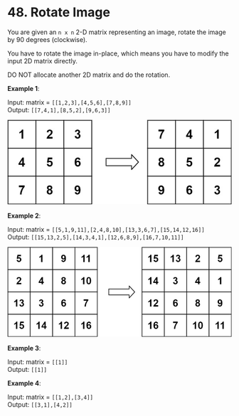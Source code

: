 # 48. Rotate Image

You are given an `n x n` 2-D matrix representing an image,
 rotate the image by 90 degrees (clockwise).

You have to rotate the image in-place, which means you have 
to modify the input 2D matrix directly. 

DO NOT allocate another 2D matrix and do the rotation.

**Example 1**:

Input: matrix = `[[1,2,3],[4,5,6],[7,8,9]]`  
Output: `[[7,4,1],[8,5,2],[9,6,3]]`

![Example 1](example1.jpg)

**Example 2**: 

Input: matrix = `[[5,1,9,11],[2,4,8,10],[13,3,6,7],[15,14,12,16]]`  
Output: `[[15,13,2,5],[14,3,4,1],[12,6,8,9],[16,7,10,11]]`

![Example 2](example2.jpg)

**Example 3**:

Input: matrix = `[[1]]`  
Output: `[[1]]`

**Example 4**:  

Input: matrix = `[[1,2],[3,4]]`  
Output: `[[3,1],[4,2]]`
